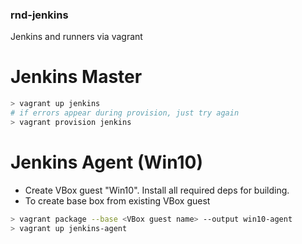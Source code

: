 ### rnd-jenkins
Jenkins and runners via vagrant

# Jenkins Master
```bash
> vagrant up jenkins
# if errors appear during provision, just try again
> vagrant provision jenkins
```

# Jenkins Agent (Win10)

- Create VBox guest "Win10". Install all required deps for building.
- To create base box from existing VBox guest

```bash
> vagrant package --base <VBox guest name> --output win10-agent
> vagrant up jenkins-agent 
```

